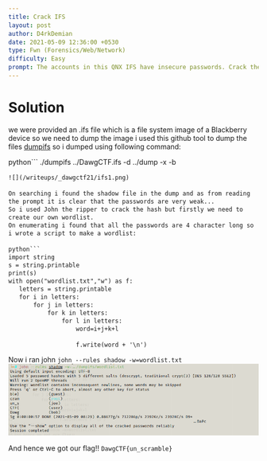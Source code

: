 ```yaml
---
title: Crack IFS
layout: post
author: D4rkDemian
date: 2021-05-09 12:36:00 +0530 
type: Fwn (Forensics/Web/Network)
difficulty: Easy
prompt: The accounts in this QNX IFS have insecure passwords. Crack them to assemble the flag.
---
```


# Solution

we were provided an .ifs file which is a file system image of a Blackberry device so we need to dump the image i used this github tool to dump the files 
[dumpifs](https://github.com/askac/dumpifs)
so i dumped using following command:

python```
./dumpifs ../DawgCTF.ifs -d ../dump -x -b
 ```
![](/writeups/_dawgctf21/ifs1.png)

On searching i found the shadow file in the dump and as from reading the prompt it is clear that the passwords are very weak...
So i used John the ripper to crack the hash but firstly we need to create our own wordlist.
On enumerating i found that all the passwords are 4 character long so i wrote a script to make a wordlist:

python``` 
import string
s = string.printable
print(s)
with open("wordlist.txt","w") as f:
    letters = string.printable
    for i in letters:
        for j in letters:
            for k in letters:
                for l in letters:
                    word=i+j+k+l

                    f.write(word + '\n') 
```

Now i ran john 
`john --rules shadow -w=wordlist.txt`
![](/writeups/_dawgctf21/ifs2.png)

And hence we got our flag!! 
`DawgCTF{un_scramble}`

